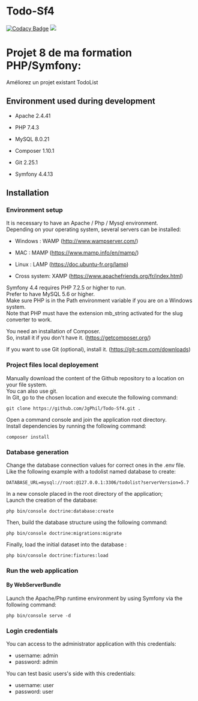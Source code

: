 # Todo-Sf4

[![Codacy Badge](https://api.codacy.com/project/badge/Grade/6b01cf23d74c43b4ae8b7f6cdad6751c)](https://app.codacy.com/manual/JgPhil/Todo-Sf4?utm_source=github.com&utm_medium=referral&utm_content=JgPhil/Todo-Sf4&utm_campaign=Badge_Grade_Settings)
<a href="https://codeclimate.com/github/JgPhil/Todo-Sf4/maintainability"><img src="https://api.codeclimate.com/v1/badges/fe18b0c91cd616cc1565/maintainability" /></a>







<h1>Projet 8 de ma formation PHP/Symfony:</h1>
    <p>Améliorez un projet existant TodoList             
    </p>
    <h2>Environment used during development</h2>
    <ul>
        <li>
            <p>Apache 2.4.41</p>
        </li>
        <li>
            <p>PHP 7.4.3</p>
        </li>
        <li>
            <p>MySQL 8.0.21</p>
        </li>
        <li>
            <p>Composer 1.10.1</p>
        </li>
        <li>
            <p>Git 2.25.1</p>
        </li>
        <li>
            <p>Symfony 4.4.13</p>
        </li>
    </ul>
    <h2>Installation</h2>
    <h3>Environment setup</h3>
    <p>It is necessary to have an Apache / Php / Mysql environment.<br>
        Depending on your operating system, several servers can be installed:</p>
    <ul>
        <li>
            <p>Windows : WAMP (<a href="http://www.wampserver.com/" rel="nofollow">http://www.wampserver.com/</a>)</p>
        </li>
        <li>
            <p>MAC : MAMP (<a href="https://www.mamp.info/en/mamp/" rel="nofollow">https://www.mamp.info/en/mamp/</a>)
            </p>
        </li>
        <li>
            <p>Linux : LAMP (<a href="https://doc.ubuntu-fr.org/lamp" rel="nofollow">https://doc.ubuntu-fr.org/lamp</a>)
            </p>
        </li>
        <li>
            <p>Cross system: XAMP (<a href="https://www.apachefriends.org/fr/index.html"
                    rel="nofollow">https://www.apachefriends.org/fr/index.html</a>)</p>
        </li>
    </ul>
    <p>Symfony 4.4 requires PHP 7.2.5 or higher to run.<br>
        Prefer to have MySQL 5.6 or higher.<br>
        Make sure PHP is in the Path environment variable if you are on a Windows system.<br>
        Note that PHP must have the extension mb_string activated for the slug converter to work.</p>
    <p>You need an installation of Composer.<br>
        So, install it if you don't have it. (<a href="https://getcomposer.org/"
            rel="nofollow">https://getcomposer.org/</a>)</p>
    <p>If you want to use Git (optional), install it. (<a href="https://git-scm.com/downloads"
            rel="nofollow">https://git-scm.com/downloads</a>)</p>
    <h3>Project files local deployement</h3>
    <p>Manually download the content of the Github repository to a location on your file system.<br>
        You can also use git.<br>
        In Git, go to the chosen location and execute the following command:</p>
    <pre><code>git clone https://github.com/JgPhil/Todo-Sf4.git .</code></pre>
    <p>Open a command console and join the application root directory.<br>
        Install dependencies by running the following command:</p>
    <pre><code>composer install</code></pre>

<h3>Database generation</h3>
<p>Change the database connection values for correct ones in the .env file.<br>
Like the following example with a todolist named database to create:</p>
<pre><code>DATABASE_URL=mysql://root:@127.0.0.1:3306/todolist?serverVersion=5.7
</code></pre>
<p>In a new console placed in the root directory of the application;<br>
Launch the creation of the database:</p>
<pre><code>php bin/console doctrine:database:create
</code></pre>
<p>Then, build the database structure using the following command:</p>
<pre><code>php bin/console doctrine:migrations:migrate
</code></pre>
<p>Finally, load the initial dataset into the database :</p>
<pre><code>php bin/console doctrine:fixtures:load
</code></pre>

<h3>Run the web application</h3>
<h4>By WebServerBundle</h4>
<p>Launch the Apache/Php runtime environment by using Symfony via the following command:</p>
<pre><code>php bin/console serve -d
</code></pre>

<h3>Login credentials</h3>
<p>You can access to the administrator application with this credentials:</p>
<ul>
    <li>username: admin</li>
    <li>password: admin</li>
</ul>
<p>You can test basic users's side with this credentials:</p>
<ul>
    <li>username: user</li>
    <li>password: user</li>
</ul>

